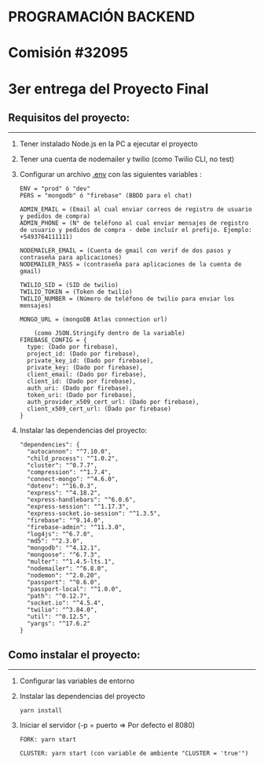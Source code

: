 # PROGRAMACIÓN BACKEND

# Comisión #32095

# 3er entrega del Proyecto Final

## Requisitos del proyecto:

---

1.  Tener instalado Node.js en la PC a ejecutar el proyecto

2.  Tener una cuenta de nodemailer y twilio (como Twilio CLI, no test)

3.  Configurar un archivo [.env](./env_file_template.md) con las siguientes variables :

        ENV = "prod" ó "dev"
        PERS = "mongodb" ó "firebase" (BBDD para el chat)

        ADMIN_EMAIL = (Email al cual enviar correos de registro de usuario y pedidos de compra)
        ADMIN_PHONE = (N° de teléfono al cual enviar mensajes de registro de usuario y pedidos de compra - debe incluír el prefijo. Ejemplo: +5493764111111)

        NODEMAILER_EMAIL = (Cuenta de gmail con verif de dos pasos y contraseña para aplicaciones)
        NODEMAILER_PASS = (contraseña para aplicaciones de la cuenta de gmail)

        TWILIO_SID = (SID de twilio)
        TWILIO_TOKEN = (Token de twilio)
        TWILIO_NUMBER = (Número de teléfono de twilio para enviar los mensajes)

        MONGO_URL = (mongoDB Atlas connection url)

            (como JSON.Stringify dentro de la variable)
        FIREBASE_CONFIG = {
          type: (Dado por firebase),
          project_id: (Dado por firebase),
          private_key_id: (Dado por firebase),
          private_key: (Dado por firebase),
          client_email: (Dado por firebase),
          client_id: (Dado por firebase),
          auth_uri: (Dado por firebase),
          token_uri: (Dado por firebase),
          auth_provider_x509_cert_url: (Dado por firebase),
          client_x509_cert_url: (Dado por firebase)
        }

4.  Instalar las dependencias del proyecto:

        "dependencies": {
          "autocannon": "^7.10.0",
          "child_process": "^1.0.2",
          "cluster": "^0.7.7",
          "compression": "^1.7.4",
          "connect-mongo": "^4.6.0",
          "dotenv": "^16.0.3",
          "express": "^4.18.2",
          "express-handlebars": "^6.0.6",
          "express-session": "^1.17.3",
          "express-socket.io-session": "^1.3.5",
          "firebase": "^9.14.0",
          "firebase-admin": "^11.3.0",
          "log4js": "^6.7.0",
          "md5": "^2.3.0",
          "mongodb": "^4.12.1",
          "mongoose": "^6.7.3",
          "multer": "^1.4.5-lts.1",
          "nodemailer": "^6.8.0",
          "nodemon": "^2.0.20",
          "passport": "^0.6.0",
          "passport-local": "^1.0.0",
          "path": "^0.12.7",
          "socket.io": "^4.5.4",
          "twilio": "^3.84.0",
          "util": "^0.12.5",
          "yargs": "^17.6.2"
        }

## Como instalar el proyecto:

---

1.  Configurar las variables de entorno

2.  Instalar las dependencias del proyecto

        yarn install

3.  Iniciar el servidor (-p = puerto => Por defecto el 8080)

        FORK: yarn start

        CLUSTER: yarn start (con variable de ambiente "CLUSTER = 'true'")